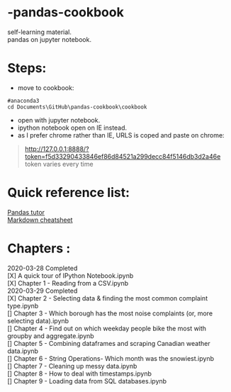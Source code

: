 # -pandas-cookbook   
self-learning material.   
pandas on jupyter notebook.   

# Steps:  
 - move to cookbook:   
 ```  
 #anaconda3  
 cd Documents\GitHub\pandas-cookbook\cookbook   
 ```  
 
 - open with jupyter notebook.   
 - ipython notebook open on IE instead.    
 - as I prefer chrome rather than IE, URLS is coped and paste on chrome:   
 > http://127.0.0.1:8888/?token=f5d33290433846ef86d84521a299decc84f5146db3d2a46e   
 > token varies every time

# Quick reference list:  
[Pandas tutor](https://github.com/jvns/pandas-cookbook)  
[Markdown cheatsheet](https://gist.github.com/billy3321/1001749662c370887c63bb30f26c9e6e)   


# Chapters :
2020-03-28 Completed   
[X] A quick tour of IPython Notebook.ipynb  
[X] Chapter 1 - Reading from a CSV.ipynb  
2020-03-29 Completed  
[X] Chapter 2 - Selecting data & finding the most common complaint type.ipynb  
[] Chapter 3 - Which borough has the most noise complaints (or, more selecting data).ipynb  
[] Chapter 4 - Find out on which weekday people bike the most with groupby and aggregate.ipynb  
[] Chapter 5 - Combining dataframes and scraping Canadian weather data.ipynb  
[] Chapter 6 - String Operations- Which month was the snowiest.ipynb  
[] Chapter 7 - Cleaning up messy data.ipynb  
[] Chapter 8 - How to deal with timestamps.ipynb  
[] Chapter 9 - Loading data from SQL databases.ipynb  
